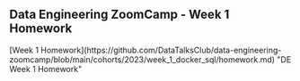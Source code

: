 <h2>Data Engineering ZoomCamp - Week 1 Homework</h2>
[Week 1 Homework](https://github.com/DataTalksClub/data-engineering-zoomcamp/blob/main/cohorts/2023/week_1_docker_sql/homework.md) "DE Week 1 Homework"


